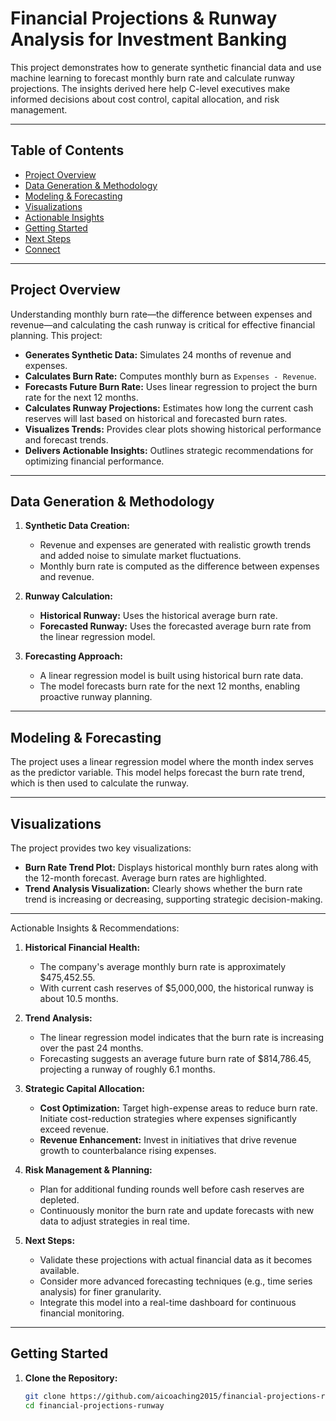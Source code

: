 # Financial Projections & Runway Analysis for Investment Banking

This project demonstrates how to generate synthetic financial data and use machine learning to forecast monthly burn rate and calculate runway projections. The insights derived here help C-level executives make informed decisions about cost control, capital allocation, and risk management.

---

## Table of Contents

- [Project Overview](#project-overview)
- [Data Generation & Methodology](#data-generation--methodology)
- [Modeling & Forecasting](#modeling--forecasting)
- [Visualizations](#visualizations)
- [Actionable Insights](#actionable-insights)
- [Getting Started](#getting-started)
- [Next Steps](#next-steps)
- [Connect](#connect)

---

## Project Overview

Understanding monthly burn rate—the difference between expenses and revenue—and calculating the cash runway is critical for effective financial planning. This project:

- **Generates Synthetic Data:** Simulates 24 months of revenue and expenses.
- **Calculates Burn Rate:** Computes monthly burn as `Expenses - Revenue`.
- **Forecasts Future Burn Rate:** Uses linear regression to project the burn rate for the next 12 months.
- **Calculates Runway Projections:** Estimates how long the current cash reserves will last based on historical and forecasted burn rates.
- **Visualizes Trends:** Provides clear plots showing historical performance and forecast trends.
- **Delivers Actionable Insights:** Outlines strategic recommendations for optimizing financial performance.

---

## Data Generation & Methodology

1. **Synthetic Data Creation:**  
   - Revenue and expenses are generated with realistic growth trends and added noise to simulate market fluctuations.
   - Monthly burn rate is computed as the difference between expenses and revenue.

2. **Runway Calculation:**  
   - **Historical Runway:** Uses the historical average burn rate.
   - **Forecasted Runway:** Uses the forecasted average burn rate from the linear regression model.

3. **Forecasting Approach:**  
   - A linear regression model is built using historical burn rate data.
   - The model forecasts burn rate for the next 12 months, enabling proactive runway planning.

---

## Modeling & Forecasting

The project uses a linear regression model where the month index serves as the predictor variable. This model helps forecast the burn rate trend, which is then used to calculate the runway.

---

## Visualizations

The project provides two key visualizations:
- **Burn Rate Trend Plot:** Displays historical monthly burn rates along with the 12-month forecast. Average burn rates are highlighted.
- **Trend Analysis Visualization:** Clearly shows whether the burn rate trend is increasing or decreasing, supporting strategic decision-making.

---

Actionable Insights & Recommendations:

1. **Historical Financial Health:**  
   - The company's average monthly burn rate is approximately $475,452.55.
   - With current cash reserves of $5,000,000, the historical runway is about 10.5 months.

2. **Trend Analysis:**  
   - The linear regression model indicates that the burn rate is increasing over the past 24 months.
   - Forecasting suggests an average future burn rate of $814,786.45, projecting a runway of roughly 6.1 months.

3. **Strategic Capital Allocation:**  
   - **Cost Optimization:** Target high-expense areas to reduce burn rate. Initiate cost-reduction strategies where expenses significantly exceed revenue.
   - **Revenue Enhancement:** Invest in initiatives that drive revenue growth to counterbalance rising expenses.

4. **Risk Management & Planning:**  
   - Plan for additional funding rounds well before cash reserves are depleted.
   - Continuously monitor the burn rate and update forecasts with new data to adjust strategies in real time.

5. **Next Steps:**  
   - Validate these projections with actual financial data as it becomes available.
   - Consider more advanced forecasting techniques (e.g., time series analysis) for finer granularity.
   - Integrate this model into a real-time dashboard for continuous financial monitoring.

---

## Getting Started

1. **Clone the Repository:**

   ```bash
   git clone https://github.com/aicoaching2015/financial-projections-runway.git
   cd financial-projections-runway

